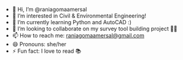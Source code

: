 - 👋 Hi, I’m @raniagomaamersal
- 👀 I’m interested in Civil & Environmental Engineering!
- 🌱 I’m currently learning Python and AutoCAD :)
- 💞️ I’m looking to collaborate on my survey tool building project 👷‍♀️
- 📫 How to reach me: raniagomaamersal@gmail.com
- 😄 Pronouns: she/her
- ⚡ Fun fact: I love to read 📚

<!---
raniagomaamersal/raniagomaamersal is a ✨ special ✨ repository because its `README.md` (this file) appears on your GitHub profile.
You can click the Preview link to take a look at your changes.
--->
